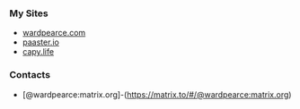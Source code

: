 ### My Sites
- [wardpearce.com](https://wardpearce.com)
- [paaster.io](https://paaster.io)  
- [capy.life](https://capy.life)

### Contacts
- [@wardpearce:matrix.org]-(https://matrix.to/#/@wardpearce:matrix.org)
